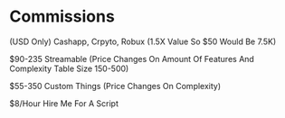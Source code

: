 # Commissions

(USD Only) Cashapp, Crpyto, Robux (1.5X Value So $50 Would Be 7.5K)

$90-235 Streamable (Price Changes On Amount Of Features And Complexity Table Size 150-500)

$55-350 Custom Things (Price Changes On Complexity)

$8/Hour Hire Me For A Script
